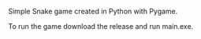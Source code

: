 Simple Snake game created in Python with Pygame.

To run the game download the release and run main.exe.

